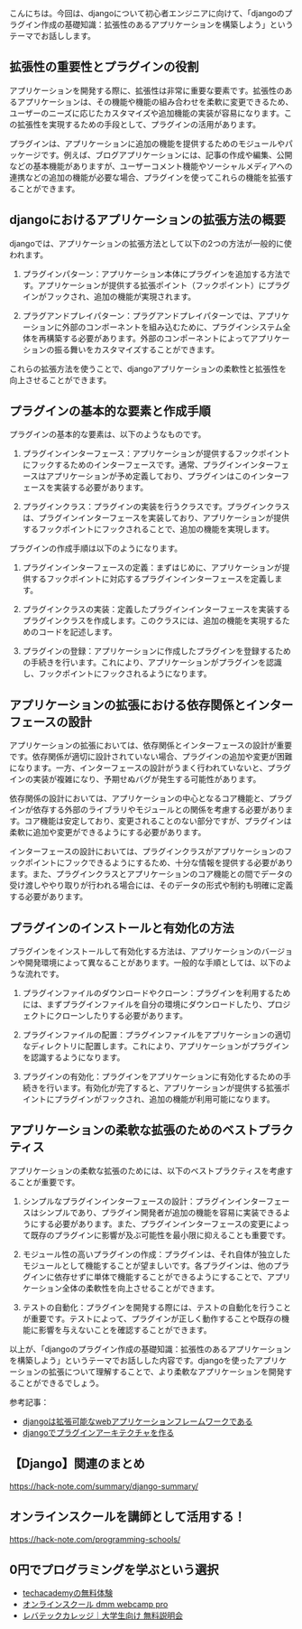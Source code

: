 <!--
title:   【django】プラグイン作成の基礎知識：拡張性のあるアプリケーションを構築しよう
tags:    Django,Python
id:      ea2b9d9f861b7036ae47
private: false
-->


こんにちは。今回は、djangoについて初心者エンジニアに向けて、「djangoのプラグイン作成の基礎知識：拡張性のあるアプリケーションを構築しよう」というテーマでお話しします。

## 拡張性の重要性とプラグインの役割
アプリケーションを開発する際に、拡張性は非常に重要な要素です。拡張性のあるアプリケーションは、その機能や機能の組み合わせを柔軟に変更できるため、ユーザーのニーズに応じたカスタマイズや追加機能の実装が容易になります。この拡張性を実現するための手段として、プラグインの活用があります。

プラグインは、アプリケーションに追加の機能を提供するためのモジュールやパッケージです。例えば、ブログアプリケーションには、記事の作成や編集、公開などの基本機能がありますが、ユーザーコメント機能やソーシャルメディアへの連携などの追加の機能が必要な場合、プラグインを使ってこれらの機能を拡張することができます。

## djangoにおけるアプリケーションの拡張方法の概要
djangoでは、アプリケーションの拡張方法として以下の2つの方法が一般的に使われます。

1. プラグインパターン：アプリケーション本体にプラグインを追加する方法です。アプリケーションが提供する拡張ポイント（フックポイント）にプラグインがフックされ、追加の機能が実現されます。

2. プラグアンドプレイパターン：プラグアンドプレイパターンでは、アプリケーションに外部のコンポーネントを組み込むために、プラグインシステム全体を再構築する必要があります。外部のコンポーネントによってアプリケーションの振る舞いをカスタマイズすることができます。

これらの拡張方法を使うことで、djangoアプリケーションの柔軟性と拡張性を向上させることができます。

## プラグインの基本的な要素と作成手順
プラグインの基本的な要素は、以下のようなものです。

1. プラグインインターフェース：アプリケーションが提供するフックポイントにフックするためのインターフェースです。通常、プラグインインターフェースはアプリケーションが予め定義しており、プラグインはこのインターフェースを実装する必要があります。

2. プラグインクラス：プラグインの実装を行うクラスです。プラグインクラスは、プラグインインターフェースを実装しており、アプリケーションが提供するフックポイントにフックされることで、追加の機能を実現します。

プラグインの作成手順は以下のようになります。

1. プラグインインターフェースの定義：まずはじめに、アプリケーションが提供するフックポイントに対応するプラグインインターフェースを定義します。

2. プラグインクラスの実装：定義したプラグインインターフェースを実装するプラグインクラスを作成します。このクラスには、追加の機能を実現するためのコードを記述します。

3. プラグインの登録：アプリケーションに作成したプラグインを登録するための手続きを行います。これにより、アプリケーションがプラグインを認識し、フックポイントにフックされるようになります。

## アプリケーションの拡張における依存関係とインターフェースの設計
アプリケーションの拡張においては、依存関係とインターフェースの設計が重要です。依存関係が適切に設計されていない場合、プラグインの追加や変更が困難になります。一方、インターフェースの設計がうまく行われていないと、プラグインの実装が複雑になり、予期せぬバグが発生する可能性があります。

依存関係の設計においては、アプリケーションの中心となるコア機能と、プラグインが依存する外部のライブラリやモジュールとの関係を考慮する必要があります。コア機能は安定しており、変更されることのない部分ですが、プラグインは柔軟に追加や変更ができるようにする必要があります。

インターフェースの設計においては、プラグインクラスがアプリケーションのフックポイントにフックできるようにするため、十分な情報を提供する必要があります。また、プラグインクラスとアプリケーションのコア機能との間でデータの受け渡しややり取りが行われる場合には、そのデータの形式や制約も明確に定義する必要があります。

## プラグインのインストールと有効化の方法
プラグインをインストールして有効化する方法は、アプリケーションのバージョンや開発環境によって異なることがあります。一般的な手順としては、以下のような流れです。

1. プラグインファイルのダウンロードやクローン：プラグインを利用するためには、まずプラグインファイルを自分の環境にダウンロードしたり、プロジェクトにクローンしたりする必要があります。

2. プラグインファイルの配置：プラグインファイルをアプリケーションの適切なディレクトリに配置します。これにより、アプリケーションがプラグインを認識するようになります。

3. プラグインの有効化：プラグインをアプリケーションに有効化するための手続きを行います。有効化が完了すると、アプリケーションが提供する拡張ポイントにプラグインがフックされ、追加の機能が利用可能になります。

## アプリケーションの柔軟な拡張のためのベストプラクティス
アプリケーションの柔軟な拡張のためには、以下のベストプラクティスを考慮することが重要です。

1. シンプルなプラグインインターフェースの設計：プラグインインターフェースはシンプルであり、プラグイン開発者が追加の機能を容易に実装できるようにする必要があります。また、プラグインインターフェースの変更によって既存のプラグインに影響が及ぶ可能性を最小限に抑えることも重要です。

2. モジュール性の高いプラグインの作成：プラグインは、それ自体が独立したモジュールとして機能することが望ましいです。各プラグインは、他のプラグインに依存せずに単体で機能することができるようにすることで、アプリケーション全体の柔軟性を向上させることができます。

3. テストの自動化：プラグインを開発する際には、テストの自動化を行うことが重要です。テストによって、プラグインが正しく動作することや既存の機能に影響を与えないことを確認することができます。

以上が、「djangoのプラグイン作成の基礎知識：拡張性のあるアプリケーションを構築しよう」というテーマでお話しした内容です。djangoを使ったアプリケーションの拡張について理解することで、より柔軟なアプリケーションを開発することができるでしょう。

参考記事：
- [djangoは拡張可能なwebアプリケーションフレームワークである](https://ayumi.github.io/blog/2015/12/09/python3%e5%88%9d%e7%b4%9av2/)
- [djangoでプラグインアーキテクチャを作る](https://tech.dely.jp/entry/2020/02/10/105630)



## 【Django】関連のまとめ
https://hack-note.com/summary/django-summary/



## オンラインスクールを講師として活用する！
https://hack-note.com/programming-schools/



## 0円でプログラミングを学ぶという選択
- [techacademyの無料体験](//af.moshimo.com/af/c/click?a_id=2612475&amp;p_id=1555&amp;pc_id=2816&amp;pl_id=22706&amp;url=https%3a%2f%2ftechacademy.jp%2fhtmlcss-trial%3futm_source%3dmoshimo%26utm_medium%3daffiliate%26utm_campaign%3dtextad)
- [オンラインスクール dmm webcamp pro](//af.moshimo.com/af/c/click?a_id=2612482&amp;p_id=1363&amp;pc_id=2297&amp;pl_id=39999&amp;guid=on)
- [レバテックカレッジ｜大学生向け 無料説明会](//af.moshimo.com/af/c/click?a_id=4071793&p_id=3198&pc_id=7488&pl_id=41848)
